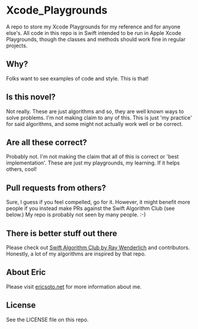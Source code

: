 # Xcode_Playgrounds
A repo to store my Xcode Playgrounds for my reference and for anyone else's. All code in this repo is in Swift intended to be run in Apple Xcode Playgrounds, though the classes and methods should work fine in regular projects.

## Why?
Folks want to see examples of code and style. This is that!

## Is this novel?
Not really. These are just algorithms and so, they are well known ways to solve problems. I'm not making claim to any of this. This is just 'my practice' for said algorithms, and some might not actually work well or be correct.

## Are all these correct?
Probably not. I'm not making the claim that all of this is correct or 'best implementation'. These are just my playgrounds, my learning. If it helps others, cool!

## Pull requests from others?
Sure, I guess if you feel compelled, go for it. However, it might benefit more people if you instead make PRs against the Swift Algorithm Club (see below.) My repo is probably not seen by many people. :-)

## There is better stuff out there
Please check out [Swift Algorithm Club by Ray Wenderlich](https://github.com/raywenderlich/swift-algorithm-club) and contributors. Honestly, a lot of my algorithms are inspired by that repo.

## About Eric
Please visit [ericsoto.net](https://www.ericsoto.net/) for more information about me.

## License
See the LICENSE file on this repo.
